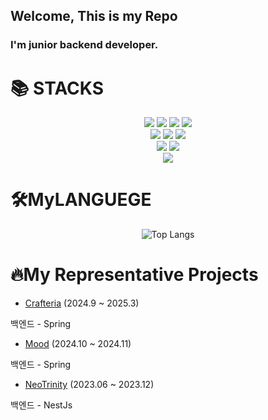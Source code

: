 ## Welcome, This is my Repo 

### I'm junior backend developer.

<div align=""><h1>📚 STACKS</h1></div>

<div align="center"> 

  <img src="https://img.shields.io/badge/java-%23007396.svg?&style=for-the-badge&logo=java&logoColor=white" />
  <img src="https://img.shields.io/badge/python-#3776AB?style=flat&logo=/python&logoColor=white">
  <img src="https://img.shields.io/badge/javascript-%23F7DF1E.svg?&style=for-the-badge&logo=javascript&logoColor=black" />
  <img src="https://img.shields.io/badge/typescript-%233178C6.svg?&style=for-the-badge&logo=typescript&logoColor=white" />
  <br />

  <img src="https://img.shields.io/badge/spring-%236DB33F.svg?&style=for-the-badge&logo=spring&logoColor=white" />
  <img src="https://img.shields.io/badge/node.js-%23339933.svg?&style=for-the-badge&logo=node.js&logoColor=white" />
  <img src="https://img.shields.io/badge/nestjs-%23E0234E.svg?&style=for-the-badge&logo=nestjs&logoColor=white" />
  <br />
  <img src="https://img.shields.io/badge/amazon%20aws-%23232F3E.svg?&style=for-the-badge&logo=amazon%20aws&logoColor=white" />
  <img src="https://img.shields.io/badge/google%20cloud-%234285F4.svg?&style=for-the-badge&logo=google%20cloud&logoColor=white" />

  <br />

  
  <img src="https://img.shields.io/badge/github-%23181717.svg?&style=for-the-badge&logo=github&logoColor=white" />

</div>

<div align=""><h1>🛠️MyLANGUEGE</h1></div>

<div align="center">

![Top Langs](https://github-readme-stats.vercel.app/api/top-langs/?username=jhsay0314)

</div>




<div align=""><h1>🔥My Representative Projects</h1></div>

<div align="">
  
  *  [Crafteria](https://github.com/CyPirates/crafteria_server) (2024.9 ~ 2025.3)
  <p>  백엔드 - Spring</p>

  *  [Mood](https://github.com/moyeothon/mood_backend) (2024.10 ~ 2024.11)
  <p>  백엔드 - Spring</p>

  *  [NeoTrinity](https://github.com/jhsay0314/NeoTrinityBack) (2023.06 ~ 2023.12)
  <p>  백엔드 - NestJs</p>

</div>
